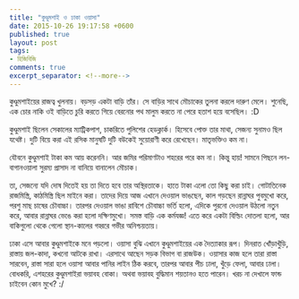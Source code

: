 ```yaml
---
title: "কুণ্ডুমশাই ও ঢাকা ওয়াসা"
date: 2015-10-26 19:17:58 +0600
published: true
layout: post
tags:
- হিজিবিজি
comments: true
excerpt_separator: <!--more-->
---
```

কুণ্ডুমশাইয়ের রাজত্ব খুলনায়। বড়সড় একটা বাড়ি তাঁর। সে বাড়ির সাথে মৌচাকের তুলনা করলে দারুণ মেলে। শুনেছি, এক চোর নাকি ওই বাড়িতে চুরি করতে গিয়ে বেরনোর পথ মালুম করতে না পেরে হতাশ হয়ে বসেছিল। :D

কুণ্ডুমশাই ছিলেন সেকালের ম্যাট্রিকপাশ, চাকরিতে পুলিশের হেডক্লার্ক। হিসেবে পোক্ত তার মাথা, সেজন্য সুনামও ছিল যথেষ্ট। দুটি বিয়ে করা এই রসিক মানুষটি দুটি বউকেই সুয়োরাণী করে রেখেছেন। মাতৃভক্তিও কম না।
<!--more-->
যৌবনে কুণ্ডুমশাই টাকা কম আয় করেননি। আর জমির পরিমাণটাও শহরের পরে কম না। কিন্তু হায়! সামনে পিছনে লন-বাগানওয়ালা সুরম্য প্রাসাদ না বানিয়ে বানালেন মৌচাক।

তা, সেজন্যে যদি দোষ দিতেই হয় তা দিতে হবে তার অস্থিরতাকে। হাতে টাকা এলো তো কিছু করা চাই। গোটাতিনেক রাজমিস্ত্রি, কাঠমিস্ত্রি ছিল মাইনে করা। তাদের দিয়ে আজ এখানে দেওয়াল ভাঙছেন, কাল গড়ছেন রান্নাঘর পুবমুখো করে, পরশু মাছ চাষের চৌবাচ্চা। তারপর দেওয়াল ভাঙা রাবিশে চৌবাচ্চা ভর্তি হলো, এদিকে পুরনো দেওয়াল উঠলো নতুন করে, আবার রান্নাঘর ভেঙে করা হলো দক্ষিণমুখো। সমস্ত বাড়ি এক কর্মযজ্ঞ! এতে করে একটা বিল্ডিং দোতলা হলো, আর বাকিগুলো থেকে গেলো স্থান-কালের গহ্বরে গভীর অনিশ্চয়তায়।

ঢাকা এসে আবার কুণ্ডুমশাইকে মনে পড়লো। ওয়াসা বুঝি এখানে কুণ্ডুমশাইয়ের এক দৈত্যাকার রূপ। দিনরাত খোঁড়াখুঁড়ি, রাস্তায় জল-কাদা, কখনো আটকে রাখা। এরসাথে আছেন সড়ক বিভাগ বা রাজউক। ওয়াসার কাজ হলে তারা রাস্তা সারবেন, রাস্তা সারা হলে ওয়াসা আবার পানির লাইন ঠিক করবে, তারপর আবার পীচ ঢালা, খুঁড়ে ফেলা, আবার ঢালা। বোধকরি, এশহরের কুণ্ডুমশাইরা ভয়াবহ বোকা। অথবা ভয়াবহ বুদ্ধিমান শয়তানও হতে পারেন। খরচ না দেখালে ফান্ড চাইবেন কোন মুখে? :/
